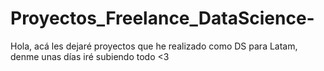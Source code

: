 # Proyectos_Freelance_DataScience-
Hola, acá les dejaré proyectos que he realizado como DS para Latam, denme unas días iré subiendo todo &lt;3
